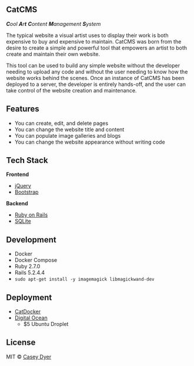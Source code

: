 ## CatCMS
_**C**ool **A**r**t** **C**ontent **M**anagement **S**ystem_

The typical website a visual artist uses to display their work is both expensive to buy and expensive to maintain. CatCMS was born from the desire to create a simple and powerful tool that empowers an artist to both create and maintain their own website. 

This tool can be used to build any simple website without the developer needing to upload any code and without the user needing to know how the website works behind the scenes. Once an instance of CatCMS has been deployed to a server, the developer is entirely hands-off, and the user can take control of the website creation and maintenance.

## Features

- You can create, edit, and delete pages
- You can change the website title and content
- You can populate image galleries and blogs
- You can change the website appearance without writing code

## Tech Stack

<b>Frontend</b>
- [jQuery](https://jquery.com/)
- [Bootstrap](https://getbootstrap.com/)

<b>Backend</b>
- [Ruby on Rails](https://rubyonrails.org/)
- [SQLite](https://www.sqlite.org/index.html)

## Development

- Docker
- Docker Compose
- Ruby 2.7.0
- Rails 5.2.4.4
- ```sudo apt-get install -y imagemagick libmagickwand-dev```

## Deployment

- [CatDocker](https://github.com/dyersituations/catdocker)
- [Digital Ocean](https://www.digitalocean.com/)
    - $5 Ubuntu Droplet

## License

MIT © [Casey Dyer](https://github.com/dyersituations)
